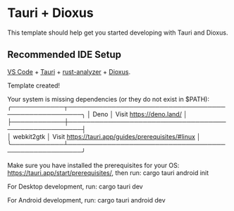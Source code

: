 # Tauri + Dioxus

This template should help get you started developing with Tauri and Dioxus.

## Recommended IDE Setup

[VS Code](https://code.visualstudio.com/) + [Tauri](https://marketplace.visualstudio.com/items?itemName=tauri-apps.tauri-vscode) + [rust-analyzer](https://marketplace.visualstudio.com/items?itemName=rust-lang.rust-analyzer) + [Dioxus](https://marketplace.visualstudio.com/items?itemName=DioxusLabs.dioxus).

Template created!

Your system is missing dependencies (or they do not exist in $PATH):
╭────────────┬─────────────────────────────────────────────────────╮
│ Deno       │ Visit https://deno.land/                            │    
├────────────┼─────────────────────────────────────────────────────┤    
│ webkit2gtk │ Visit https://tauri.app/guides/prerequisites/#linux │    
╰────────────┴─────────────────────────────────────────────────────╯    

Make sure you have installed the prerequisites for your OS: https://tauri.app/start/prerequisites/, then run:
  cargo tauri android init

For Desktop development, run:
  cargo tauri dev

For Android development, run:
  cargo tauri android dev